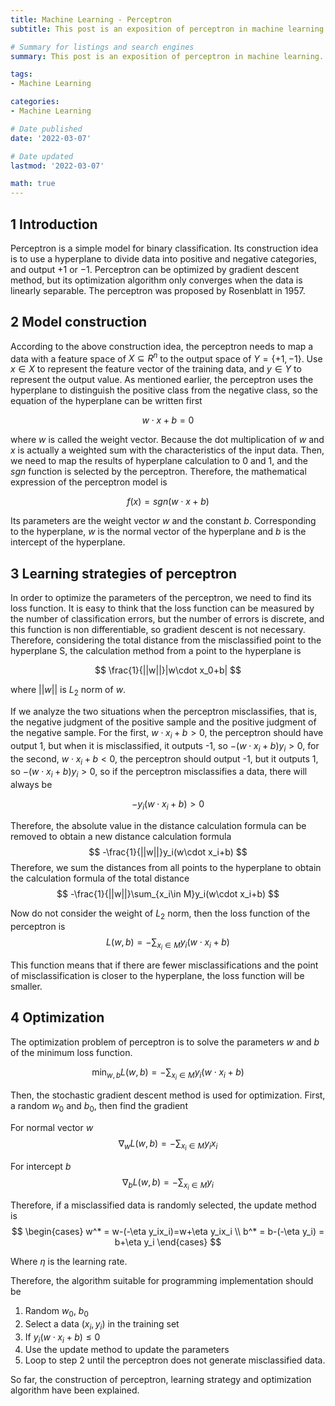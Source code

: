 ```yaml
---
title: Machine Learning - Perceptron
subtitle: This post is an exposition of perceptron in machine learning.

# Summary for listings and search engines
summary: This post is an exposition of perceptron in machine learning.

tags: 
- Machine Learning

categories: 
- Machine Learning

# Date published
date: '2022-03-07'

# Date updated
lastmod: '2022-03-07'

math: true
---
```


## 1 Introduction

Perceptron is a simple model for binary classification. Its construction idea is to use a hyperplane to divide data into positive and negative categories, and output $+1$ or $-1$. Perceptron can be optimized by gradient descent method, but its optimization algorithm only converges when the data is linearly separable. The perceptron was proposed by Rosenblatt in 1957.

## 2 Model construction
According to the above construction idea, the perceptron needs to map a data with a feature space of $X \subseteq R^n$ to the output space of $Y=\{+1,-1\}$. Use $x\in X$ to represent the feature vector of the training data, and $y\in Y$ to represent the output value. As mentioned earlier, the perceptron uses the hyperplane to distinguish the positive class from the negative class, so the equation of the hyperplane can be written first

$$
w\cdot x +b=0
$$

where $w$ is called the weight vector. Because the dot multiplication of $w$ and $x$ is actually a weighted sum with the characteristics of the input data. Then, we need to map the results of hyperplane calculation to 0 and 1, and the $sgn$ function is selected by the perceptron. Therefore, the mathematical expression of the perceptron model is

$$
f(x) = sgn(w\cdot x+b)
$$

Its parameters are the weight vector $w$ and the constant $b$. Corresponding to the hyperplane, $w$ is the normal vector of the hyperplane and $b$ is the intercept of the hyperplane.


## 3 Learning strategies of perceptron
In order to optimize the parameters of the perceptron, we need to find its loss function. It is easy to think that the loss function can be measured by the number of classification errors, but the number of errors is discrete, and this function is non differentiable, so gradient descent is not necessary. Therefore, considering the total distance from the misclassified point to the hyperplane S, the calculation method from a point to the hyperplane is

$$
\frac{1}{||w||}|w\cdot x_0+b|
$$

where $||w||$ is $L_2$ norm of $w$.

If we analyze the two situations when the perceptron misclassifies, that is, the negative judgment of the positive sample and the positive judgment of the negative sample. For the first, $w\cdot x_i+b >0$, the perceptron should have output 1, but when it is misclassified, it outputs -1, so $-(w\cdot x_i+b)y_i>0$, for the second, $w\cdot x_i+b <0$, the perceptron should output -1, but it outputs 1, so $-(w\cdot x_i+b)y_i>0$, so if the perceptron misclassifies a data, there will always be

$$
-y_i(w\cdot x_i+b)>0
$$

Therefore, the absolute value in the distance calculation formula can be removed to obtain a new distance calculation formula
$$
-\frac{1}{||w||}y_i(w\cdot x_i+b)
$$
Therefore, we sum the distances from all points to the hyperplane to obtain the calculation formula of the total distance
$$
-\frac{1}{||w||}\sum_{x_i\in M}y_i(w\cdot x_i+b)
$$

Now do not consider the weight of $L_2$ norm, then the loss function of the perceptron is
$$
L(w,b) = -\sum_{x_i\in M}y_i(w\cdot x_i+b)
$$

This function means that if there are fewer misclassifications and the point of misclassification is closer to the hyperplane, the loss function will be smaller.



## 4 Optimization
The optimization problem of perceptron is to solve the parameters $w$ and $b$ of the minimum loss function.

$$
\min_{w,b}L(w,b) = -\sum_{x_i\in M}y_i(w\cdot x_i+b)
$$

Then, the stochastic gradient descent method is used for optimization. First, a random $w_0$ and $b_0$, then find the gradient

For normal vector $w$
$$
\nabla_w L(w,b) = -\sum_{x_i\in M}y_ix_i 
$$

For intercept $b$
$$
\nabla_b L(w,b) = -\sum_{x_i\in M}y_i
$$

Therefore, if a misclassified data is randomly selected, the update method is
$$
\begin{cases}
w^* = w-(-\eta y_ix_i)=w+\eta y_ix_i \\
b^* = b-(-\eta y_i) = b+\eta y_i
\end{cases}
$$

Where $\eta$ is the learning rate.

Therefore, the algorithm suitable for programming implementation should be
1. Random $w_0$, $b_0$
2. Select a data $(x_i, y_i)$ in the training set
3. If $y_i(w\cdot x_i+b)\leq 0$
4. Use the update method to update the parameters
5. Loop to step 2 until the perceptron does not generate misclassified data.


So far, the construction of perceptron, learning strategy and optimization algorithm have been explained.
